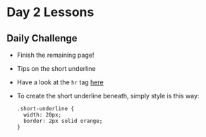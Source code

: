 # Day 2 Lessons

## Daily Challenge

- Finish the remaining page!

- Tips on the short underline

- Have a look at the `hr` tag [here](http://www.w3schools.com/tags/tag_hr.asp)

- To create the short underline beneath, simply style is this way:

  ```
  .short-underline {
    width: 20px;
    border: 2px solid orange;
  }
  ```
